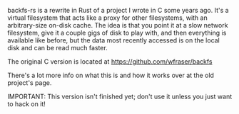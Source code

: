 backfs-rs is a rewrite in Rust of a project I wrote in C some years ago.
It's a virtual filesystem that acts like a proxy for other filesystems, with an arbitrary-size on-disk cache.
The idea is that you point it at a slow network filesystem, give it a couple gigs of disk to play with, and then everything is available like before, but the data most recently accessed is on the local disk and can be read much faster.

The original C version is located at https://github.com/wfraser/backfs

There's a lot more info on what this is and how it works over at the old project's page.

IMPORTANT: This version isn't finished yet; don't use it unless you just want to hack on it!
